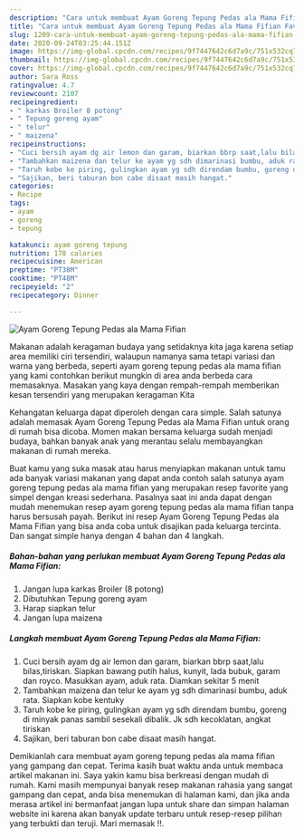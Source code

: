 ```yaml
---
description: "Cara untuk membuat Ayam Goreng Tepung Pedas ala Mama Fifian Favorite"
title: "Cara untuk membuat Ayam Goreng Tepung Pedas ala Mama Fifian Favorite"
slug: 1209-cara-untuk-membuat-ayam-goreng-tepung-pedas-ala-mama-fifian-favorite
date: 2020-09-24T03:25:44.151Z
image: https://img-global.cpcdn.com/recipes/9f7447642c6d7a9c/751x532cq70/ayam-goreng-tepung-pedas-ala-mama-fifian-foto-resep-utama.jpg
thumbnail: https://img-global.cpcdn.com/recipes/9f7447642c6d7a9c/751x532cq70/ayam-goreng-tepung-pedas-ala-mama-fifian-foto-resep-utama.jpg
cover: https://img-global.cpcdn.com/recipes/9f7447642c6d7a9c/751x532cq70/ayam-goreng-tepung-pedas-ala-mama-fifian-foto-resep-utama.jpg
author: Sara Ross
ratingvalue: 4.7
reviewcount: 2107
recipeingredient:
- " karkas Broiler 8 potong"
- " Tepung goreng ayam"
- " telur"
- " maizena"
recipeinstructions:
- "Cuci bersih ayam dg air lemon dan garam, biarkan bbrp saat,lalu bilas,tiriskan. Siapkan bawang putih halus, kunyit, lada bubuk, garam dan royco. Masukkan ayam, aduk rata. Diamkan sekitar 5 menit"
- "Tambahkan maizena dan telur ke ayam yg sdh dimarinasi bumbu, aduk rata. Siapkan kobe kentuky"
- "Taruh kobe ke piring, gulingkan ayam yg sdh direndam bumbu, goreng di minyak panas sambil sesekali dibalik. Jk sdh kecoklatan, angkat tiriskan"
- "Sajikan, beri taburan bon cabe disaat masih hangat."
categories:
- Recipe
tags:
- ayam
- goreng
- tepung

katakunci: ayam goreng tepung 
nutrition: 178 calories
recipecuisine: American
preptime: "PT38M"
cooktime: "PT48M"
recipeyield: "2"
recipecategory: Dinner

---
```



![Ayam Goreng Tepung Pedas ala Mama Fifian](https://img-global.cpcdn.com/recipes/9f7447642c6d7a9c/751x532cq70/ayam-goreng-tepung-pedas-ala-mama-fifian-foto-resep-utama.jpg)

Makanan adalah keragaman budaya yang setidaknya kita jaga karena setiap area memiliki ciri tersendiri, walaupun namanya sama tetapi variasi dan warna yang berbeda, seperti ayam goreng tepung pedas ala mama fifian yang kami contohkan berikut mungkin di area anda berbeda cara memasaknya. Masakan yang kaya dengan rempah-rempah memberikan kesan tersendiri yang merupakan keragaman Kita

Kehangatan keluarga dapat diperoleh dengan cara simple. Salah satunya adalah memasak Ayam Goreng Tepung Pedas ala Mama Fifian untuk orang di rumah bisa dicoba. Momen makan bersama keluarga sudah menjadi budaya, bahkan banyak anak yang merantau selalu membayangkan makanan di rumah mereka.



Buat kamu yang suka masak atau harus menyiapkan makanan untuk tamu ada banyak variasi makanan yang dapat anda contoh salah satunya ayam goreng tepung pedas ala mama fifian yang merupakan resep favorite yang simpel dengan kreasi sederhana. Pasalnya saat ini anda dapat dengan mudah menemukan resep ayam goreng tepung pedas ala mama fifian tanpa harus bersusah payah.
Berikut ini resep Ayam Goreng Tepung Pedas ala Mama Fifian yang bisa anda coba untuk disajikan pada keluarga tercinta. Dan sangat simple hanya dengan 4 bahan dan 4 langkah.


<!--inarticleads1-->

##### Bahan-bahan yang perlukan membuat Ayam Goreng Tepung Pedas ala Mama Fifian:

1. Jangan lupa  karkas Broiler (8 potong)
1. Dibutuhkan  Tepung goreng ayam
1. Harap siapkan  telur
1. Jangan lupa  maizena




<!--inarticleads2-->

##### Langkah membuat  Ayam Goreng Tepung Pedas ala Mama Fifian:

1. Cuci bersih ayam dg air lemon dan garam, biarkan bbrp saat,lalu bilas,tiriskan. Siapkan bawang putih halus, kunyit, lada bubuk, garam dan royco. Masukkan ayam, aduk rata. Diamkan sekitar 5 menit
1. Tambahkan maizena dan telur ke ayam yg sdh dimarinasi bumbu, aduk rata. Siapkan kobe kentuky
1. Taruh kobe ke piring, gulingkan ayam yg sdh direndam bumbu, goreng di minyak panas sambil sesekali dibalik. Jk sdh kecoklatan, angkat tiriskan
1. Sajikan, beri taburan bon cabe disaat masih hangat.




Demikianlah cara membuat ayam goreng tepung pedas ala mama fifian yang gampang dan cepat. Terima kasih buat waktu anda untuk membaca artikel makanan ini. Saya yakin kamu bisa berkreasi dengan mudah di rumah. Kami masih mempunyai banyak resep makanan rahasia yang sangat gampang dan cepat, anda bisa menemukan di halaman kami, dan jika anda merasa artikel ini bermanfaat jangan lupa untuk share dan simpan halaman website ini karena akan banyak update terbaru untuk resep-resep pilihan yang terbukti dan teruji. Mari memasak !!. 
